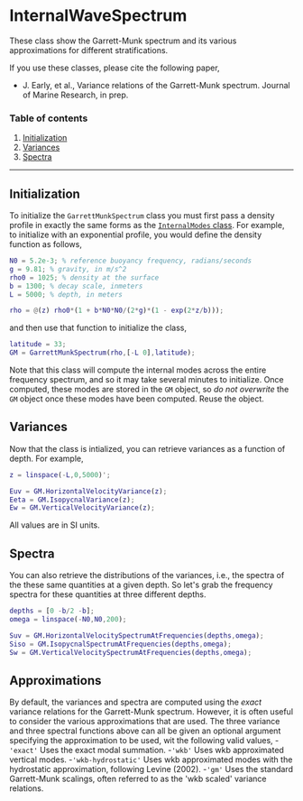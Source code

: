 InternalWaveSpectrum
==============

These class show the Garrett-Munk spectrum and its various approximations for different stratifications.

If you use these classes, please cite the following paper,
- J. Early, et al., Variance relations of the Garrett-Munk spectrum. Journal of Marine Research, in prep.

### Table of contents
1. [Initialization](#initialization)
2. [Variances](#variances)
3. [Spectra](#spectra)

------------------------


Initialization
------------

To initialize the `GarrettMunkSpectrum` class you must first pass a density profile in exactly the same forms as the [`InternalModes` class](../InternalModes/). For example, to initialize with an exponential profile, you would define the density function as follows,
```matlab
N0 = 5.2e-3; % reference buoyancy frequency, radians/seconds
g = 9.81; % gravity, in m/s^2
rho0 = 1025; % density at the surface
b = 1300; % decay scale, inmeters
L = 5000; % depth, in meters

rho = @(z) rho0*(1 + b*N0*N0/(2*g)*(1 - exp(2*z/b)));
```
and then use that function to initialize the class,
```matlab
latitude = 33;
GM = GarrettMunkSpectrum(rho,[-L 0],latitude);
```
Note that this class will compute the internal modes across the entire frequency spectrum, and so it may take several minutes to initialize. Once computed, these modes are stored in the `GM` object, so *do not overwrite* the `GM` object once these modes have been computed. Reuse the object.

Variances
------------
Now that the class is intialized, you can retrieve variances as a function of depth. For example,
```matlab
z = linspace(-L,0,5000)';

Euv = GM.HorizontalVelocityVariance(z);
Eeta = GM.IsopycnalVariance(z);
Ew = GM.VerticalVelocityVariance(z);
```
All values are in SI units.

Spectra
------------
You can also retrieve the distributions of the variances, i.e., the spectra of the these same quantities at a given depth. So let's grab the frequency spectra for these quantities at three different depths.
```matlab
depths = [0 -b/2 -b];
omega = linspace(-N0,N0,200);

Suv = GM.HorizontalVelocitySpectrumAtFrequencies(depths,omega);
Siso = GM.IsopycnalSpectrumAtFrequencies(depths,omega);
Sw = GM.VerticalVelocitySpectrumAtFrequencies(depths,omega);
```

Approximations
------------

By default, the variances and spectra are computed using the *exact* variance relations for the Garrett-Munk spectrum. However, it is often useful to consider the various approximations that are used. The three variance and three spectral functions above can all be given an optional argument specifying the approximation to be used, wit the following valid values,
-`'exact'` Uses the exact modal summation.
-`'wkb'` Uses wkb approximated vertical modes.
-`'wkb-hydrostatic'` Uses wkb approximated modes with the hydrostatic approximation, following Levine (2002).
-`'gm'` Uses the standard Garrett-Munk scalings, often referred to as the 'wkb scaled' variance relations.
